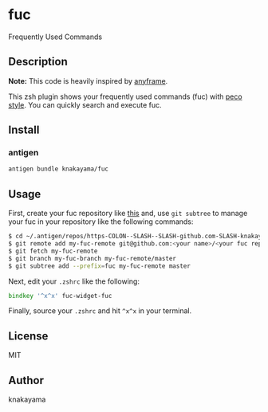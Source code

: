 fuc
===

Frequently Used Commands

## Description

**Note:** This code is heavily inspired by [anyframe](https://github.com/mollifier/anyframe).

This zsh plugin shows your frequently used commands (fuc) with [peco style](https://github.com/peco/peco). You can quickly search and execute fuc.

## Install

### antigen

```bash
antigen bundle knakayama/fuc
```

## Usage

First, create your fuc repository like [this](https://github.com/knakayama/my-fuc) and, use `git subtree` to manage your fuc in your repository like the following commands:

```bash
$ cd ~/.antigen/repos/https-COLON--SLASH--SLASH-github.com-SLASH-knakayama-SLASH-fuc.git
$ git remote add my-fuc-remote git@github.com:<your name>/<your fuc repository>.git
$ git fetch my-fuc-remote
$ git branch my-fuc-branch my-fuc-remote/master
$ git subtree add --prefix=fuc my-fuc-remote master
```
Next, edit your `.zshrc` like the following:

```zsh
bindkey '^x^x' fuc-widget-fuc
```

Finally, source your `.zshrc` and hit `^x^x` in your terminal.

## License

MIT

## Author

knakayama
